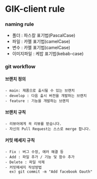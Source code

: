 # GIK-client rule

### naming rule
  - 폴더 : 파스칼 표기법(PascalCase)
  - 파일 : 카멜 표기법(camelCase)
  - 변수 : 카멜 표기법(camelCase)
  - 이미지파일 : 케밥 표기법(kebab-case)

### git workflow
  #### 브랜치 정의
    - main: 제품으로 출시될 수 있는 브랜치
    - develop : 다음 출시 버전을 개발하는 브랜치
    - feature : 기능을 개발하는 브랜치
  #### 브랜치 규칙
    - 리뷰어에게 꼭 리뷰를 받습니다.
    - 자신의 Pull Request는 스스로 merge 합니다.
  #### 커밋 메세지 규칙
    - Fix : 버그 수정, 에러 해결 등
    - Add : 파일 추가 / 기능 및 함수 추가
    - Delete : 파일 삭제
    - 커밋메세지 작성방법
      ex) git commit -m "Add facebook Oauth"
